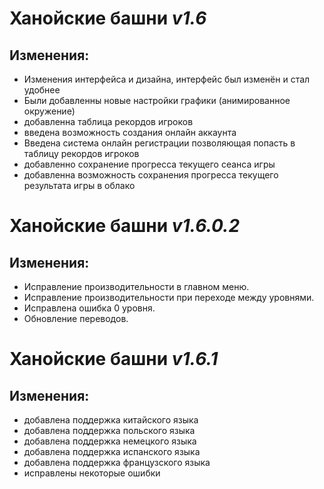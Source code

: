 # **Ханойские башни** *v1.6*

## Изменения:

- Изменения интерфейса и дизайна, интерфейс был изменён и стал удобнее
- Были добавленны новые настройки графики (анимированное окружение)
- добавленна таблица рекордов игроков
- введена возможность создания онлайн аккаунта
- Введена система онлайн регистрации позволяющая попасть в таблицу рекордов игроков
- добавленно сохранение прогресса текущего сеанса игры
- добавленна возможность сохранения прогресса текущего результата игры в облако

# **Ханойские башни** *v1.6.0.2*

## Изменения:
- Исправление производительности в главном меню.
- Исправление ​​производительности при переходе между уровнями.
- Исправлена ​​ошибка 0 уровня.
- Обновление переводов.

# **Ханойские башни** *v1.6.1*

## Изменения:
- добавлена ​​поддержка китайского языка
- добавлена ​​поддержка польского языка
- добавлена ​​поддержка немецкого языка
- добавлена ​​поддержка испанского языка
- добавлена ​​поддержка французского языка
- исправлены некоторые ошибки

